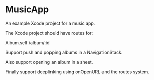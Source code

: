 # MusicApp

An example Xcode project for a music app.

The Xcode project should have routes for:

Album.self
/album/:id

Support push and popping albums in a NavigationStack.

Also support opening an album in a sheet.

Finally support deeplinking using onOpenURL and the routes system.
